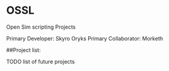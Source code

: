 # OSSL
Open Sim scripting Projects

Primary Developer: Skyro Oryks
Primary Collaborator: Morketh

##Project list:

TODO list of future projects
